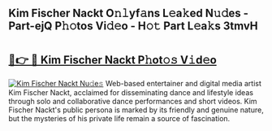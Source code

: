 ## Kim Fischer Nackt O𝚗𝚕yf𝚊ns L𝚎a𝚔ed N𝚞𝚍es - Part-ejQ P𝚑𝚘tos Vi𝚍𝚎o - H𝚘𝚝 Part L𝚎a𝚔s 3tmvH

# <h2><a href="http://kfalg2c.oniu.top/?m=Kim+Fischer+Nackt">🔗👉 🔴 Kim Fischer Nackt P𝚑ot𝚘𝚜 V𝚒d𝚎o</a></h2>

[![Kim Fischer Nackt Nu𝚍e𝚜](https://i.imgur.com/0qMVB7G.gif)](http://kfalg2c.oniu.top/?m=Kim+Fischer+Nackt)
Web-based entertainer and digital media artist Kim Fischer Nackt, acclaimed for disseminating dance and lifestyle ideas through solo and collaborative dance performances and short videos. Kim Fischer Nackt's public persona is marked by its friendly and genuine nature, but the mysteries of his private life remain a source of fascination.  
